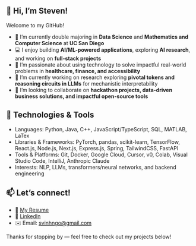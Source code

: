 <!--
**stvngo/stvngo** is a ✨ _special_ ✨ repository because its `README.md` (this file) appears on your GitHub profile.

Here are some ideas to get you started:

- 🔭 I’m currently working on ...
- 🌱 I’m currently learning ...
- 👯 I’m looking to collaborate on ...
- 🤔 I’m looking for help with ...
- 💬 Ask me about ...
- 📫 How to reach me: ...
- 😄 Pronouns: ...
- ⚡ Fun fact: ...
-->

## 👋 Hi, I’m Steven!

Welcome to my GitHub!  

- 🌱 I’m currently double majoring in **Data Science** and **Mathematics and Computer Science** at **UC San Diego**
- 💻 I enjoy building **AI/ML-powered applications**, exploring **AI research**, and working on **full-stack projects**
- 🔬 I’m passionate about using technology to solve impactful real-world problems in **healthcare, finance, and accessibility**
- 🔭 I’m currently working on research exploring **pivotal tokens and reasoning circuits in LLMs** for mechanistic interpretability
- 👯 I’m looking to collaborate on **hackathon projects, data-driven business solutions, and impactful open-source tools**

## 🧰 Technologies & Tools

- Languages: Python, Java, C++, JavaScript/TypeScript, SQL, MATLAB, LaTex
- Libraries & Frameworks: PyTorch, pandas, scikit-learn, TensorFlow, React.js, Node.js, Next.js, Express.js, Spring, TailwindCSS, FastAPI
- Tools & Platforms: Git, Docker, Google Cloud, Cursor, v0, Colab, Visual Studio Code, IntelliJ, Anthropic Claude
- Interests: NLP, LLMs, transformers/neural networks, and backend engineering

## 📫 Let’s connect!

- 📄 [My Resume](https://docs.google.com/document/d/1oZVb2JZuCdDZjKadW9LY-HVO1KKWhJHqXgIPAWDxvQw/edit?usp=sharing) 
- 💼 [LinkedIn](https://www.linkedin.com/in/stevenvngo/)  
- ✉️ Email: svinhngo@gmail.com

Thanks for stopping by — feel free to check out my projects below!

